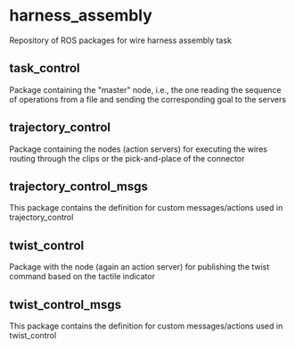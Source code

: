 # harness_assembly
Repository of ROS packages for wire harness assembly task
## task_control
Package containing the "master" node, i.e., the one reading the sequence of operations from a file and sending the corresponding goal to the servers
## trajectory_control
Package containing the nodes (action servers) for executing the wires routing through the clips or the pick-and-place of the connector
## trajectory_control_msgs
This package contains the definition for custom messages/actions used in trajectory_control
## twist_control
Package with the node (again an action server) for publishing the twist command based on the tactile indicator
## twist_control_msgs
This package contains the definition for custom messages/actions used in twist_control